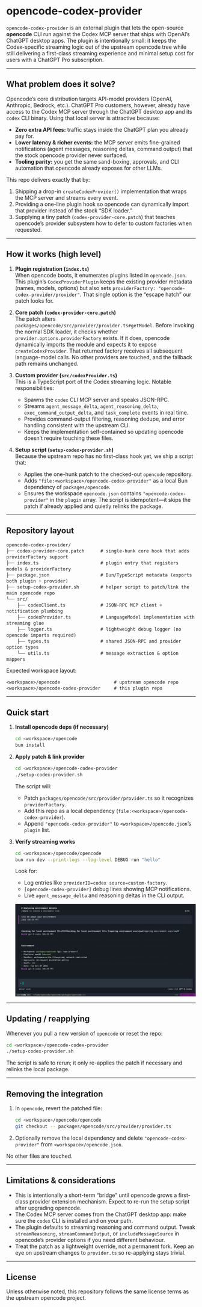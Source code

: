 # opencode-codex-provider

`opencode-codex-provider` is an external plugin that lets the open-source **opencode** CLI run against the Codex MCP server that ships with OpenAI’s ChatGPT desktop apps. The plugin is intentionally small: it keeps the Codex-specific streaming logic out of the upstream opencode tree while still delivering a first-class streaming experience and minimal setup cost for users with a ChatGPT Pro subscription.

---

## What problem does it solve?

Opencode’s core distribution targets API-model providers (OpenAI, Anthropic, Bedrock, etc.). ChatGPT Pro customers, however, already have access to the Codex MCP server through the ChatGPT desktop app and its `codex` CLI binary. Using that local server is attractive because:

- **Zero extra API fees:** traffic stays inside the ChatGPT plan you already pay for.
- **Lower latency & richer events:** the MCP server emits fine-grained notifications (agent messages, reasoning deltas, command output) that the stock opencode provider never surfaced.
- **Tooling parity:** you get the same sand-boxing, approvals, and CLI automation that opencode already exposes for other LLMs.

This repo delivers exactly that by:

1. Shipping a drop-in `createCodexProvider()` implementation that wraps the MCP server and streams every event.
2. Providing a one-line plugin hook so opencode can dynamically import that provider instead of the stock “SDK loader.”
3. Supplying a tiny patch (`codex-provider-core.patch`) that teaches opencode’s provider subsystem how to defer to custom factories when requested.

---

## How it works (high level)

1. **Plugin registration (`index.ts`)**  
   When opencode boots, it enumerates plugins listed in `opencode.json`. This plugin’s `CodexProviderPlugin` keeps the existing provider metadata (names, models, options) but also sets `providerFactory: "opencode-codex-provider/provider"`. That single option is the “escape hatch” our patch looks for.

2. **Core patch (`codex-provider-core.patch`)**  
   The patch alters `packages/opencode/src/provider/provider.ts#getModel`. Before invoking the normal SDK loader, it checks whether `provider.options.providerFactory` exists. If it does, opencode dynamically imports the module and expects it to expose `createCodexProvider`. That returned factory receives all subsequent language-model calls. No other providers are touched, and the fallback path remains unchanged.

3. **Custom provider (`src/codexProvider.ts`)**  
   This is a TypeScript port of the Codex streaming logic. Notable responsibilities:
   - Spawns the `codex` CLI MCP server and speaks JSON-RPC.
   - Streams `agent_message_delta`, `agent_reasoning_delta`, `exec_command_output_delta`, and `task_complete` events in real time.
   - Provides command-output filtering, reasoning dedupe, and error handling consistent with the upstream CLI.
   - Keeps the implementation self-contained so updating opencode doesn’t require touching these files.

4. **Setup script (`setup-codex-provider.sh`)**  
   Because the upstream repo has no first-class hook yet, we ship a script that:
   - Applies the one-hunk patch to the checked-out `opencode` repository.
   - Adds `"file:<workspace>/opencode-codex-provider"` as a local Bun dependency of `packages/opencode`.
   - Ensures the workspace `opencode.json` contains `"opencode-codex-provider"` in the `plugin` array.
   The script is idempotent—it skips the patch if already applied and quietly relinks the package.

---

## Repository layout

```
opencode-codex-provider/
├── codex-provider-core.patch      # single-hunk core hook that adds providerFactory support
├── index.ts                       # plugin entry that registers models & providerFactory
├── package.json                   # Bun/TypeScript metadata (exports both plugin + provider)
├── setup-codex-provider.sh        # helper script to patch/link the main opencode repo
└── src/
    ├── codexClient.ts             # JSON-RPC MCP client + notification plumbing
    ├── codexProvider.ts           # LanguageModel implementation with streaming glue
    ├── logger.ts                  # lightweight debug logger (no opencode imports required)
    ├── types.ts                   # shared JSON-RPC and provider option types
    └── utils.ts                   # message extraction & option mappers
```

Expected workspace layout:

```
<workspace>/opencode                    # upstream opencode repo
<workspace>/opencode-codex-provider     # this plugin repo
```

---

## Quick start

1. **Install opencode deps (if necessary)**

   ```bash
   cd <workspace>/opencode
   bun install
   ```

2. **Apply patch & link provider**

   ```bash
   cd <workspace>/opencode-codex-provider
   ./setup-codex-provider.sh
   ```

   The script will:
   - Patch `packages/opencode/src/provider/provider.ts` so it recognizes `providerFactory`.
   - Add this repo as a local dependency (`file:<workspace>/opencode-codex-provider`).
   - Append `"opencode-codex-provider"` to `<workspace>/opencode.json`’s `plugin` list.

3. **Verify streaming works**

   ```bash
   cd <workspace>/opencode/opencode
   bun run dev --print-logs --log-level DEBUG run "hello"
   ```

   Look for:
   - Log entries like `providerID=codex source=custom-factory`.
   - `[opencode-codex-provider]` debug lines showing MCP notifications.
   - Live `agent_message_delta` and reasoning deltas in the CLI output.

   ![Codex streaming in opencode](./screenshot1.png)

---

## Updating / reapplying

Whenever you pull a new version of `opencode` or reset the repo:

```bash
cd <workspace>/opencode-codex-provider
./setup-codex-provider.sh
```

The script is safe to rerun; it only re-applies the patch if necessary and relinks the local package.

---

## Removing the integration

1. In `opencode`, revert the patched file:

   ```bash
   cd <workspace>/opencode/opencode
   git checkout -- packages/opencode/src/provider/provider.ts
   ```

2. Optionally remove the local dependency and delete `"opencode-codex-provider"` from `<workspace>/opencode.json`.

No other files are touched.

---

## Limitations & considerations

- This is intentionally a short-term “bridge” until opencode grows a first-class provider extension mechanism. Expect to re-run the setup script after upgrading opencode.
- The Codex MCP server comes from the ChatGPT desktop app: make sure the `codex` CLI is installed and on your path.
- The plugin defaults to streaming reasoning and command output. Tweak `streamReasoning`, `streamCommandOutput`, or `includeMessageSource` in opencode’s provider options if you need different behaviour.
- Treat the patch as a lightweight override, not a permanent fork. Keep an eye on upstream changes to `provider.ts` so re-applying stays trivial.

---

## License


Unless otherwise noted, this repository follows the same license terms as the upstream opencode project.
